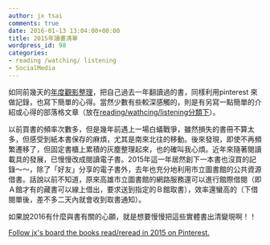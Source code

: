 ```yaml
---
author: jx tsai
comments: true
date: 2016-01-13 13:04:00+00:00
title: 2015年讀書清單
wordpress_id: 98
categories:
- reading /watching/ listening
- SocialMedia
---
```


如同前幾天的[年度觀影整理](https://www.jxtsai.info/blog/archives/2323)，把自己過去一年翻讀過的書，同樣利用pinterest 來做記錄，也寫下簡單的心得。當然少數有些較深感觸的，則是有另寫一點簡單的介紹或心得的部落格文章（放在[reading/wathcing/listening分類下](http://www.jxtsai.info/blog/archives/category/reading)）。　  
  
以前買書的頻率次數多，但是幾年前遇上一場白蟻戰爭，雖然損失的書冊不算太多，但感受到紙本書保存的麻煩，尤其是南來北往的移動。後來發現，即使不再頻繁遷移了，但固定書櫃上累積的灰塵整理起來，也的確叫我心煩。近年來隨著閱讀載具的發展，已慢慢改成閱讀電子書。2015年這一年居然創下一本書也沒買的記錄～～，除了「好友」分享的電子書外，去年也充分地利用市立圖書館的公共資源借書。話說以前不知道，原來高雄市立圖書館的網路服務還可以進行館際借閱（即Ａ館才有的藏書可以線上借出，要求送到指定的Ｂ館取書），效率還蠻高的（下借閱單後，差不多二天內就會收到取書通知）。  
  
如果說2016有什麼與書有關的心願，就是想要慢慢把這些實體書出清變現啊！！  
  
[        Follow jx's board the books read/reread in 2015 on Pinterest.](https://www.pinterest.com/jxtsai/the-books-readreread-in-2015/)
